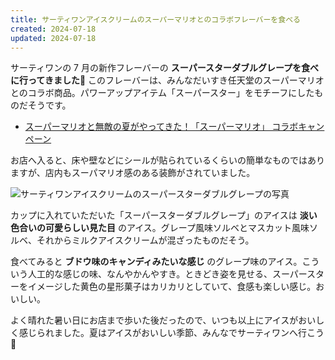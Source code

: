 ```yaml
---
title: サーティワンアイスクリームのスーパーマリオとのコラボフレーバーを食べる
created: 2024-07-18
updated: 2024-07-18
---
```


サーティワンの 7 月の新作フレーバーの **スーパースターダブルグレープを食べに行ってきました🍨** このフレーバーは、みんなだいすき任天堂のスーパーマリオとのコラボ商品。パワーアップアイテム「スーパースター」をモチーフにしたものだそうです。

- [スーパーマリオと無敵の夏がやってきた！「スーパーマリオ」 コラボキャンペーン](https://www.31ice.co.jp/contents/company/pressrelease/pdf/r240621.pdf)

お店へ入ると、床や壁などにシールが貼られているくらいの簡単なものではありますが、店内もスーパマリオ感のある装飾がされていました。

![サーティワンアイスクリームのスーパースターダブルグレープの写真](c0fb985e-e970-4c9c-bced-fd79da2ae300)

カップに入れていただいた「スーパースターダブルグレープ」のアイスは **淡い色合いの可愛らしい見た目** のアイス。グレープ風味ソルベとマスカット風味ソルベ、それからミルクアイスクリームが混ざったものだそう。

食べてみると **ブドウ味のキャンディみたいな感じ** のグレープ味のアイス。こういう人工的な感じの味、なんやかんやすき。ときどき姿を見せる、スーパースターをイメージした黄色の星形菓子はカリカリとしていて、食感も楽しい感じ。おいしい。

よく晴れた暑い日にお店まで歩いた後だったので、いつも以上にアイスがおいしく感じられました。夏はアイスがおいしい季節、みんなでサーティワンへ行こう🚶
